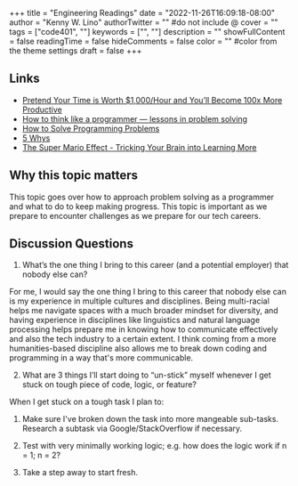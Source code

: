 +++
title = "Engineering Readings"
date = "2022-11-26T16:09:18-08:00"
author = "Kenny W. Lino"
authorTwitter = "" #do not include @
cover = ""
tags = ["code401", ""]
keywords = ["", ""]
description = ""
showFullContent = false
readingTime = false
hideComments = false
color = "" #color from the theme settings
draft = false
+++

## Links

- [Pretend Your Time is Worth $1,000/Hour and You’ll Become 100x More Productive](https://anthony-moore.medium.com/pretend-your-time-is-worth-1-000-hour-and-youll-become-100x-more-productive-6ab2302b8e8c)
- [How to think like a programmer — lessons in problem solving](https://www.freecodecamp.org/news/how-to-think-like-a-programmer-lessons-in-problem-solving-d1d8bf1de7d2)
- [How to Solve Programming Problems](https://simpleprogrammer.com/solving-problems-breaking-it-down/)
- [5 Whys](https://www.mindtools.com/a3mi00v/5-whys)
- [The Super Mario Effect - Tricking Your Brain into Learning More](https://www.youtube.com/watch?v=9vJRopau0g0)

## Why this topic matters

This topic goes over how to approach problem solving as a programmer and what to do to keep making progress. This topic is important as we prepare to encounter challenges as we prepare for our tech careers.

## Discussion Questions

1. What’s the one thing I bring to this career (and a potential employer) that nobody else can?

For me, I would say the one thing I bring to this career that nobody else can is my experience in multiple cultures and disciplines. Being multi-racial helps me navigate spaces with a much broader mindset for diversity, and having experience in disciplines like linguistics and natural language processing helps prepare me in knowing how to communicate effectively and also the tech industry to a certain extent. I think coming from a more humanities-based discipline also allows me to break down coding and programming in a way that's more communicable.

2. What are 3 things I’ll start doing to “un-stick” myself whenever I get stuck on tough piece of code, logic, or feature?

When I get stuck on a tough task I plan to:

1. Make sure I've broken down the task into more mangeable sub-tasks. Research a subtask via Google/StackOverflow if necessary.

2. Test with very minimally working logic; e.g. how does the logic work if n = 1; n = 2?

3. Take a step away to start fresh.